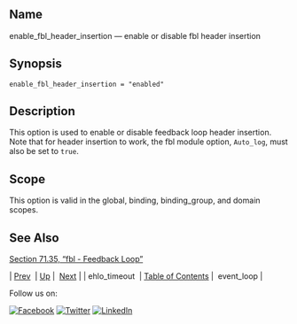<a name="conf.ref.enable_fbl_header_insertion"></a>
## Name

enable_fbl_header_insertion — enable or disable fbl header insertion

## Synopsis

`enable_fbl_header_insertion = "enabled"`

<a name="idp24574672"></a>
## Description

This option is used to enable or disable feedback loop header insertion. Note that for header insertion to work, the fbl module option, `Auto_log`, must also be set to `true`.

<a name="idp24577520"></a>
## Scope

This option is valid in the global, binding, binding_group, and domain scopes.

<a name="idp24579392"></a>
## See Also

[Section 71.35, “fbl - Feedback Loop”](modules.fbl.php "71.35. fbl - Feedback Loop")

| [Prev](conf.ref.ehlo_timeout.php)  | [Up](config.options.ref.php) |  [Next](config.ref.event_loop.php) |
| ehlo_timeout  | [Table of Contents](index.php) |  event_loop |

Follow us on:

[![Facebook](https://support.messagesystems.com/images/icon-facebook.png)](http://www.facebook.com/messagesystems) [![Twitter](https://support.messagesystems.com/images/icon-twitter.png)](http://twitter.com/#!/MessageSystems) [![LinkedIn](https://support.messagesystems.com/images/icon-linkedin.png)](http://www.linkedin.com/company/message-systems)